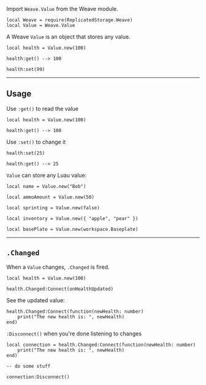 Import `Weave.Value` from the Weave module.

```luau linenums="1"
local Weave = require(ReplicatedStorage.Weave)
local Value = Weave.Value
```

A Weave `Value` is an object that stores any value.

```luau
local health = Value.new(100)

health:get() --> 100

health:set(99)
```

---

## Usage

Use `:get()` to read the value

```luau
local health = Value.new(100)

health:get() --> 100
```

Use `:set()` to change it

```luau
health:set(25)

health:get() --> 25
```

`Value` can store any Luau value:

```luau
local name = Value.new("Bob")

local ammoAmount = Value.new(50)

local sprinting = Value.new(false)

local inventory = Value.new({ "apple", "pear" })

local basePlate = Value.new(workspace.Baseplate)
```

---

## `.Changed`

When a `Value` changes, `.Changed` is fired.

```luau
local health = Value.new(100)

health.Changed:Connect(onHealthUpdated)
```

See the updated value:

```luau
health.Changed:Connect(function(newHealth: number)
	print("The new health is: ", newHealth)
end)
```

`:Disconnect()` when you're done listening to changes

```luau
local connection = health.Changed:Connect(function(newHealth: number)
	print("The new health is: ", newHealth)
end)

-- do some stuff

connection:Disconnect()
```

<!--
## `:Destroy()`

Call `:Destroy()` just like any Roblox `Instance`

```luau
local health = Value.new(100)

health:Destroy()
```

Values that depends on this `Value` will no longer update.

And `.Changed` will no longer fire.

For advanced users: Yes, this will work with `Trove` and `Maid` -->
